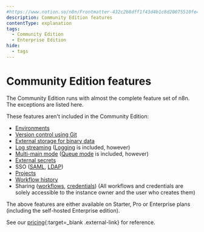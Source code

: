 ```yaml
---
#https://www.notion.so/n8n/Frontmatter-432c2b8dff1f43d4b1c8d20075510fe4
description: Community Edition features
contentType: explanation
tags:
  - Community Edition
  - Enterprise Edition
hide:
  - tags
---
```


# Community Edition features

The Community Edition runs with almost the complete feature set of n8n. The exceptions are listed here. 

These features aren't included in the Community Edition:

* [Environments](/source-control-environments/)
* [Version control using Git](/source-control-environments/)
* [External storage for binary data](/hosting/scaling/external-storage/)
* [Log streaming](log-streaming/) ([Logging](/hosting/logging-monitoring/logging/) is included, however)
* [Multi-main mode](/hosting/scaling/queue-mode/#multi-main-setup) ([Queue mode](/hosting/scaling/queue-mode/) is included, however)
* [External secrets](/external-secrets/)
* SSO ([SAML](/hosting/securing/set-up-sso/), [LDAP](/user-management/ldap/))
* [Projects](/user-management/rbac/projects/)
* [Workflow history](/workflows/history/)
* Sharing ([workflows](/workflows/sharing/), [credentials](/credentials/credential-sharing/)) (All workflows and credentials are solely accessible to the instance owner and the user who creates them)

The above features are either available on Starter, Pro or Enterprise plans (including the self-hosted Enterprise edition).

See our [pricing](https://n8n.io/pricing/){:target=_blank .external-link} for reference. 
